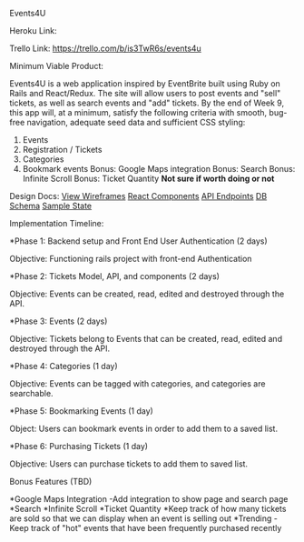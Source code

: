 Events4U

Heroku Link:

Trello Link: https://trello.com/b/is3TwR6s/events4u

Minimum Viable Product:

Events4U is a web application inspired by EventBrite built using Ruby
on Rails and React/Redux. The site will allow users to post events and
"sell" tickets, as well as search events and "add" tickets. By the end of
Week 9, this app will, at a minimum, satisfy the following criteria with
smooth, bug-free navigation, adequate seed data and sufficient CSS styling:

1. Events
2. Registration / Tickets
3. Categories
4. Bookmark events
Bonus: Google Maps integration
Bonus: Search
Bonus: Infinite Scroll
Bonus: Ticket Quantity **Not sure if worth doing or not**

Design Docs:
[View Wireframes](./wireframes)
[React Components](./component-hierarchy.md)
[API Endpoints](./api-endpoints.md)
[DB Schema](./schema.md)
[Sample State](./sample-state.md)

Implementation Timeline:

*Phase 1: Backend setup and Front End User Authentication (2 days)

Objective: Functioning rails project with front-end Authentication

*Phase 2: Tickets Model, API, and components (2 days)

Objective: Events can be created, read, edited and destroyed through the API.

*Phase 3: Events (2 days)

Objective: Tickets belong to Events that can be created, read, edited and destroyed through the API.

*Phase 4: Categories (1 day)

Objective: Events can be tagged with categories, and categories are searchable.

*Phase 5: Bookmarking Events (1 day)

Object: Users can bookmark events in order to add them to a saved list.

*Phase 6: Purchasing Tickets (1 day)

Objective: Users can purchase tickets to add them to saved list.


Bonus Features (TBD)

*Google Maps Integration
  -Add integration to show page and search page
*Search
*Infinite Scroll
*Ticket Quantity
  *Keep track of how many tickets are sold so that we can display when
  an event is selling out
*Trending
  -Keep track of "hot" events that have been frequently purchased recently
